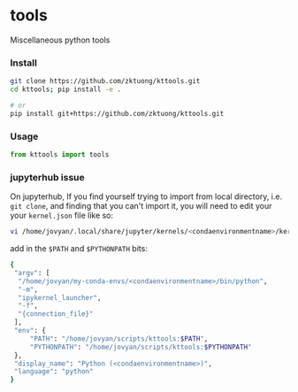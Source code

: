# tools
Miscellaneous python tools


### Install
```bash
git clone https://github.com/zktuong/kttools.git
cd kttools; pip install -e .

# or 
pip install git+https://github.com/zktuong/kttools.git
```

### Usage
```python
from kttools import tools
```


### jupyterhub issue

On jupyterhub, If you find yourself trying to import from local directory, i.e. `git clone`, and finding that you can't import it, you will need to edit your your `kernel.json` file like so:

```bash
vi /home/jovyan/.local/share/jupyter/kernels/<condaenvironmentname>/kernel.json 
```

add in the `$PATH` and `$PYTHONPATH` bits:
```bash
{
 "argv": [
  "/home/jovyan/my-conda-envs/<condaenvironmentname>/bin/python",
  "-m",
  "ipykernel_launcher",
  "-f",
  "{connection_file}"
 ],
 "env": {
     "PATH": "/home/jovyan/scripts/kttools:$PATH",
     "PYTHONPATH": "/home/jovyan/scripts/kttools:$PYTHONPATH"
 },
 "display_name": "Python (<condaenvironmentname>)",
 "language": "python"
}
```

